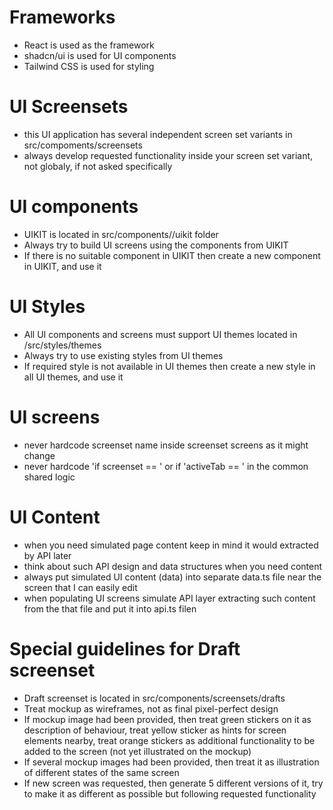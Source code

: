 # Frameworks
- React is used as the framework
- shadcn/ui is used for UI components
- Tailwind CSS is used for styling

# UI Screensets
- this UI application has several independent screen set variants in src/compoments/screensets
- always develop requested functionality inside your screen set variant, not globaly, if not asked specifically

# UI components
- UIKIT is located in src/components/<screenset>/uikit folder
- Always try to build UI screens using the components from UIKIT
- If there is no suitable component in UIKIT then create a new component in UIKIT, and use it

# UI Styles
- All UI components and screens must support UI themes located in /src/styles/themes
- Always try to use existing styles from UI themes
- If required style is not available in UI themes then create a new style in all UI themes, and use it

# UI screens
- never hardcode screenset name inside screenset screens as it might change
- never hardcode 'if screenset == ' or if 'activeTab == ' in the common shared logic

# UI Content
- when you need simulated page content keep in mind it would extracted by API later
- think about such API design and data structures when you need content
- always put simulated UI content (data) into separate data.ts file near the screen that I can easily edit
- when populating UI screens simulate API layer extracting such content from the that file and put it into api.ts filen


# Special guidelines for Draft screenset
- Draft screenset is located in src/components/screensets/drafts
- Treat mockup as wireframes, not as final pixel-perfect design
- If mockup image had been provided, then treat green stickers on it as description of behaviour, treat yellow sticker as hints for screen elements nearby, treat orange stickers as additional functionality to be added to the screen (not yet illustrated on the mockup)
- If several mockup images had been provided, then treat it as illustration of different states of the same screen
- If new screen was requested, then generate 5 different versions of it, try to make it as different as possible but following requested functionality
